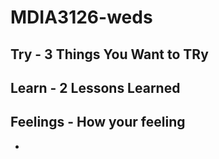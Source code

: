 # MDIA3126-weds

## Try - 3 Things You Want to TRy

## Learn - 2 Lessons Learned

## Feelings - How your feeling

-

